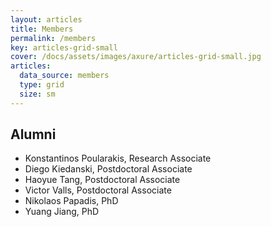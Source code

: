 ```yaml
---
layout: articles
title: Members
permalink: /members
key: articles-grid-small
cover: /docs/assets/images/axure/articles-grid-small.jpg
articles:
  data_source: members
  type: grid
  size: sm
---
```


<div class="article__content" markdown="1">


## Alumni

* Konstantinos Poularakis, Research Associate
* Diego Kiedanski, Postdoctoral Associate
* Haoyue Tang, Postdoctoral Associate
* Victor Valls, Postdoctoral Associate
* Nikolaos Papadis, PhD
* Yuang Jiang, PhD
